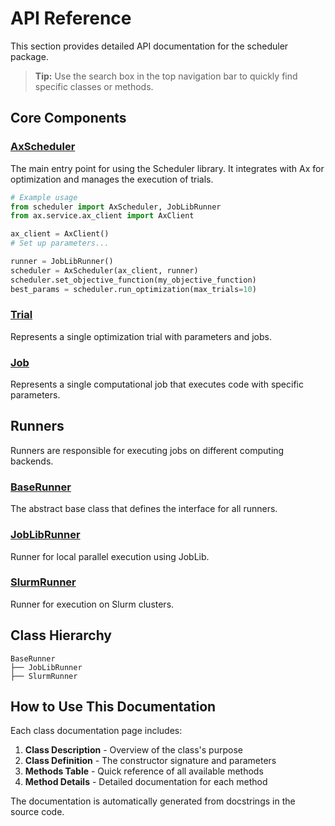 # API Reference

This section provides detailed API documentation for the scheduler package.

> **Tip:** Use the search box in the top navigation bar to quickly find specific classes or methods.

## Core Components

### [AxScheduler](ax_scheduler.md)

The main entry point for using the Scheduler library. It integrates with Ax for optimization and manages the execution of trials.

```python
# Example usage
from scheduler import AxScheduler, JobLibRunner
from ax.service.ax_client import AxClient

ax_client = AxClient()
# Set up parameters...

runner = JobLibRunner()
scheduler = AxScheduler(ax_client, runner)
scheduler.set_objective_function(my_objective_function)
best_params = scheduler.run_optimization(max_trials=10)
```

### [Trial](trial.md)

Represents a single optimization trial with parameters and jobs.

### [Job](job.md)

Represents a single computational job that executes code with specific parameters.

## Runners

Runners are responsible for executing jobs on different computing backends.

### [BaseRunner](base_runner.md)

The abstract base class that defines the interface for all runners.

### [JobLibRunner](joblib_runner.md)

Runner for local parallel execution using JobLib.

### [SlurmRunner](slurm_runner.md)

Runner for execution on Slurm clusters.

## Class Hierarchy

```
BaseRunner
├── JobLibRunner
├── SlurmRunner
```

## How to Use This Documentation

Each class documentation page includes:

1. **Class Description** - Overview of the class's purpose
2. **Class Definition** - The constructor signature and parameters
3. **Methods Table** - Quick reference of all available methods
4. **Method Details** - Detailed documentation for each method

The documentation is automatically generated from docstrings in the source code.
